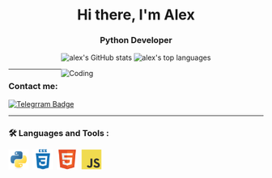 
<div id="header" align="center">
  <h1>Hi there, I'm Alex</h1>
  <h3>Python Developer</h3>
</div>

<p align="center">
  <img height="180em" src="https://github-readme-stats.vercel.app/api?username=AlexSeley&show_icons=true&theme=tokyonight&count_private=true" alt="alex's GitHub stats" />
  <img height="180em" src="https://github-readme-stats.vercel.app/api/top-langs/?username=AlexSeley&layout=compact&theme=tokyonight" alt="alex's top languages" />
</p>

<img align="right" alt="Coding" width="400" src="https://media.tenor.com/ZZu2QC-efdUAAAAi/cute-cat-white.gif">

---

### Contact me:
<div id="badges">
  <a href="https://t.me/heh_dude">
    <img src="https://img.shields.io/badge/Telegram-blue?style=for-the-badge&logo=telegram&logoColor=white" alt="Telegrram Badge"/>
  </a>
</div>


---

### :hammer_and_wrench: Languages and Tools :
<div>
  <img src="https://github.com/devicons/devicon/blob/master/icons/python/python-original.svg" title="Python" alt="Python" width="40" height="40"/>&nbsp;
  <img src="https://github.com/devicons/devicon/blob/master/icons/css3/css3-plain-wordmark.svg"  title="CSS3" alt="CSS" width="40" height="40"/>&nbsp;
  <img src="https://github.com/devicons/devicon/blob/master/icons/html5/html5-original.svg" title="HTML5" alt="HTML" width="40" height="40"/>&nbsp;
  <img src="https://github.com/devicons/devicon/blob/master/icons/javascript/javascript-original.svg" title="JavaScript" alt="JavaScript" width="40" height="40"/>&nbsp;
</div>
